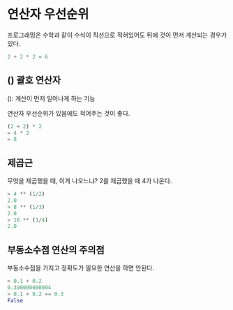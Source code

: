 # 연산자 우선순위

프로그래밍은 수학과 같이 수식이 직선으로 적혀있어도 뒤에 것이 먼저 계산되는 경우가 있다.
```python
2 + 2 * 2 = 6
```

## () 괄호 연산자
(): 계산이 먼저 일어나게 하는 기능

연산자 우선순위가 있음에도 적어주는 것이 좋다.
```python
(2 + 2) * 2
= 4 * 2
= 8
```

## 제곱근

무엇을 제곱했을 때, 이게 나오느냐? 2를 제곱했을 때 4가 나온다.
```python
> 4 ** (1/2)
2.0
> 8 ** (1/3)
2.0
> 16 ** (1/4)
2.0
```

## 부동소수점 연산의 주의점

부동소수점을 가지고 정확도가 필요한 연산을 하면 안된다.

```python
> 0.1 + 0.2
0.300000000004
> 0.1 + 0.2 == 0.3
False
```
